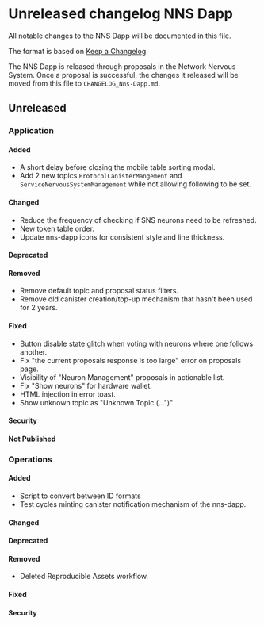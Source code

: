 # Unreleased changelog NNS Dapp

All notable changes to the NNS Dapp will be documented in this file.

The format is based on [Keep a Changelog](https://keepachangelog.com/en/1.0.0/).

The NNS Dapp is released through proposals in the Network Nervous System. Once a
proposal is successful, the changes it released will be moved from this file to
`CHANGELOG_Nns-Dapp.md`.

## Unreleased

### Application

#### Added

- A short delay before closing the mobile table sorting modal.
- Add 2 new topics `ProtocolCanisterMangement` and
  `ServiceNervousSystemManagement` while not allowing following to be set.

#### Changed

- Reduce the frequency of checking if SNS neurons need to be refreshed.
- New token table order.
- Update nns-dapp icons for consistent style and line thickness.

#### Deprecated

#### Removed

- Remove default topic and proposal status filters.
- Remove old canister creation/top-up mechanism that hasn't been used for 2 years.

#### Fixed

- Button disable state glitch when voting with neurons where one follows another.
- Fix "the current proposals response is too large" error on proposals page.
- Visibility of "Neuron Management" proposals in actionable list.
- Fix "Show neurons" for hardware wallet.
- HTML injection in error toast.
- Show unknown topic as "Unknown Topic (...")"

#### Security

#### Not Published

### Operations

#### Added

- Script to convert between ID formats
- Test cycles minting canister notification mechanism of the nns-dapp.

#### Changed

#### Deprecated

#### Removed

- Deleted Reproducible Assets workflow.

#### Fixed

#### Security
